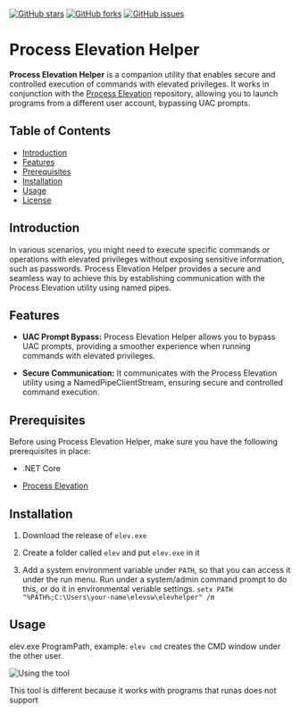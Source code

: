 [![GitHub stars](https://img.shields.io/github/stars/MrBreakNFix/process-elevation-helper?style=social)](https://github.com/MrBreakNFix/process-elevation-helper/stargazers)
[![GitHub forks](https://img.shields.io/github/forks/MrBreakNFix/process-elevation-helper?style=social)](https://github.com/MrBreakNFix/process-elevation-helper/network)
[![GitHub issues](https://img.shields.io/github/issues/MrBreakNFix/process-elevation-helper)](https://github.com/MrBreakNFix/process-elevation-helper/issues)

# Process Elevation Helper

**Process Elevation Helper** is a companion utility that enables secure and controlled execution of commands with elevated privileges. It works in conjunction with the [Process Elevation](https://github.com/MrBreakNFix/process-elevation) repository, allowing you to launch programs from a different user account, bypassing UAC prompts.

## Table of Contents
- [Introduction](#introduction)
- [Features](#features)
- [Prerequisites](#prerequisites)
- [Installation](#installation)
- [Usage](#usage)
- [License](#license)

## Introduction

In various scenarios, you might need to execute specific commands or operations with elevated privileges without exposing sensitive information, such as passwords. Process Elevation Helper provides a secure and seamless way to achieve this by establishing communication with the Process Elevation utility using named pipes.

## Features

- **UAC Prompt Bypass:** Process Elevation Helper allows you to bypass UAC prompts, providing a smoother experience when running commands with elevated privileges.

- **Secure Communication:** It communicates with the Process Elevation utility using a NamedPipeClientStream, ensuring secure and controlled command execution.

## Prerequisites

Before using Process Elevation Helper, make sure you have the following prerequisites in place:

- .NET Core

- [Process Elevation](https://github.com/MrBreakNFix/process-elevation)

## Installation

1. Download the release of `elev.exe`

2. Create a folder called `elev` and put `elev.exe` in it

3. Add a system environment variable under `PATH`, so that you can access it under the run menu. Run under a system/admin command prompt to do this, or do it in environmental veriable settings.
`setx PATH "%PATH%;C:\Users\your-name\elevsw\elevhelper" /m`

## Usage

elev.exe ProgramPath, example: `elev cmd` creates the CMD window under the other user.

![Using the tool](https://i.imgur.com/gDCqNVT.png) 

This tool is different because it works with programs that runas does not support
